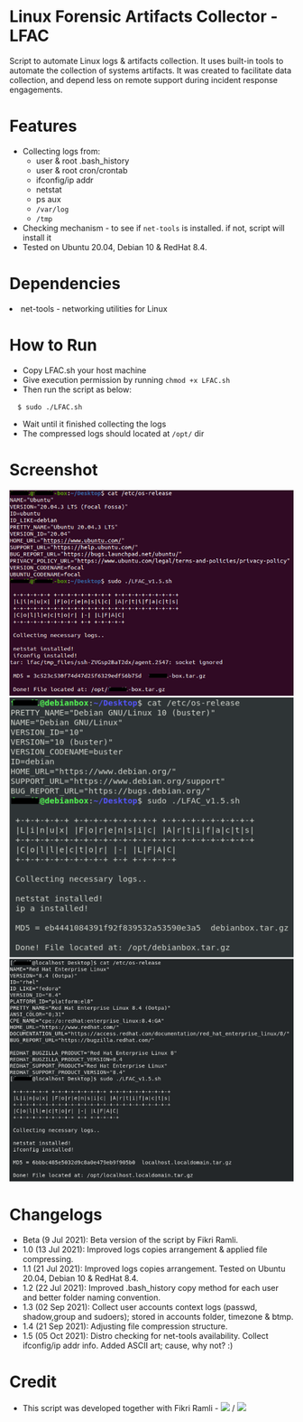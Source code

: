 Linux Forensic Artifacts Collector - LFAC
===
Script to automate Linux logs & artifacts collection. It uses built-in tools to automate the collection of systems artifacts. It was created to facilitate data collection, and depend less on remote support during incident response engagements.

Features
===
- Collecting logs from: 
  - user & root .bash_history
  - user & root cron/crontab
  - ifconfig/ip addr
  - netstat
  - ps aux
  - `/var/log`
  - `/tmp`
- Checking mechanism - to see if `net-tools` is installed. if not, script will install it
- Tested on Ubuntu 20.04, Debian 10 & RedHat 8.4.

Dependencies
===
<li>net-tools - networking utilities for Linux</li>

How to Run
===
 - Copy LFAC.sh your host machine
 - Give execution permission by running `chmod +x LFAC.sh`
 - Then run the script as below:
```
  $ sudo ./LFAC.sh
```
- Wait until it finished collecting the logs
- The compressed logs should located at `/opt/` dir

Screenshot
===
![Ubuntu 20.04](LFAC_Ubuntu20.04.png)
![Debian 10](LFAC_Debian10.png)
![RHEL 8.4](LFAC_RHEL8.4.png)

Changelogs
===
- Beta (9 Jul 2021): Beta version of the script by Fikri Ramli.
- 1.0 (13 Jul 2021): Improved logs copies arrangement & applied file compressing.
- 1.1 (21 Jul 2021): Improved logs copies arrangement. Tested on Ubuntu 20.04, Debian 10 & RedHat 8.4.
- 1.2 (22 Jul 2021): Improved .bash_history copy method for each user and better folder naming convention.
- 1.3 (02 Sep 2021): Collect user accounts context logs (passwd, shadow,group and sudoers); stored in accounts folder, timezone & btmp.
- 1.4 (21 Sep 2021): Adjusting file compression structure.
- 1.5 (05 Oct 2021): Distro checking for net-tools availability. Collect ifconfig/ip addr info. Added ASCII art; cause, why not? :)

Credit
===
- This script was developed together with Fikri Ramli - <a href="https://www.linkedin.com/in/fikri-ramli-aba94881/"><img src="https://img.shields.io/badge/LinkedIn-0077B5?style=for-the-badge&logo=linkedin&logoColor=white" /></a> / <a href="https://github.com/frmoncheh/"><img src="https://img.shields.io/badge/GitHub-100000?style=for-the-badge&logo=github&logoColor=white" /></a>
